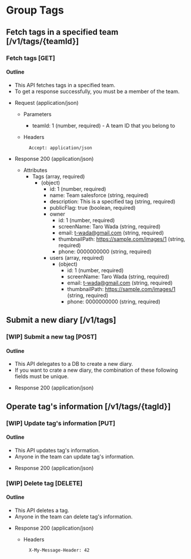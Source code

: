 # Group Tags

## Fetch tags in a specified team [/v1/tags/{teamId}]

### Fetch tags [GET]

#### Outline

* This API fetches tags in a specified team.
* To get a response successfully, you must be a member of the team.

+ Request (application/json)

    + Parameters
        + teamId: 1 (number, required) - A team ID that you belong to

    + Headers

            Accept: application/json

+ Response 200 (application/json)

    + Attributes
        + Tags (array, required)
            + (object)
                + id: 1 (number, required)
                + name: Team salesforce (string, required)
                + description: This is a specified tag (string, required)
                + publicFlag: true (boolean, required)
                + owner
                    + id: 1 (number, required)
                    + screenName: Taro Wada (string, required)
                    + email: t-wada@gmail.com (string, required)
                    + thumbnailPath: https://sample.com/images/1 (string, required)
                    + phone: 0000000000 (string, required)
                + users (array, required)
                    + (object)
                        + id: 1 (number, required)
                        + screenName: Taro Wada (string, required)
                        + email: t-wada@gmail.com (string, required)
                        + thumbnailPath: https://sample.com/images/1 (string, required)
                        + phone: 0000000000 (string, required)

## Submit a new diary [/v1/tags]

### [WIP] Submit a new tag [POST]

#### Outline

* This API delegates to a DB to create a new diary.
* If you want to crate a new diary, the combination of these following fields must be unique.

+ Response 200 (application/json)

## Operate tag's information [/v1/tags/{tagId}]

### [WIP] Update tag's information [PUT]

#### Outline

* This API updates tag's information.
* Anyone in the team can update tag's information.

+ Response 200 (application/json)

### [WIP] Delete tag [DELETE]

#### Outline

* This API deletes a tag.
* Anyone in the team can delete tag's information.

+ Response 200 (application/json)

    + Headers

            X-My-Message-Header: 42

